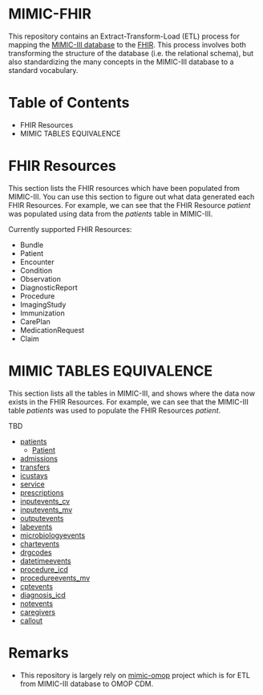 # MIMIC-FHIR

This repository contains an Extract-Transform-Load (ETL) process for mapping the [MIMIC-III database](mimic.physionet.org) to the [FHIR](https://www.hl7.org/fhir). This process involves both transforming the structure of the database (i.e. the relational schema), but also standardizing the many concepts in the MIMIC-III database to a standard vocabulary.

# Table of Contents

- FHIR Resources
- MIMIC TABLES EQUIVALENCE

# FHIR Resources

This section lists the FHIR resources which have been populated from MIMIC-III. You can use this section to figure out what data generated each FHIR Resources. For example, we can see that the FHIR Resource _patient_ was populated using data from the _patients_ table in MIMIC-III.

Currently supported FHIR Resources:

- Bundle
- Patient
- Encounter
- Condition
- Observation
- DiagnosticReport
- Procedure
- ImagingStudy
- Immunization
- CarePlan
- MedicationRequest
- Claim

# MIMIC TABLES EQUIVALENCE

This section lists all the tables in MIMIC-III, and shows where the data now exists in the FHIR Resources. For example, we can see that the MIMIC-III table _patients_ was used to populate the FHIR Resources _patient_.

TBD

- [patients](https://mimic.physionet.org/mimictables/patients/)
  - [Patient](etl/fhir/patient)
- [admissions](https://mimic.physionet.org/mimictables/admissions/)
- [transfers](https://mimic.physionet.org/mimictables/transfers/)
- [icustays](https://mimic.physionet.org/mimictables/icustays/)
- [service](https://mimic.physionet.org/mimictables/services/)
- [prescriptions](https://mimic.physionet.org/mimictables/prescriptions/)
- [inputevents_cv](https://mimic.physionet.org/mimictables/inputevents_cv/)
- [inputevents_mv](https://mimic.physionet.org/mimictables/inputevents_mv/)
- [outputevents](https://mimic.physionet.org/mimictables/outputevents/)
- [labevents](https://mimic.physionet.org/mimictables/labevents/)
- [microbiologyevents](https://mimic.physionet.org/mimictables/microbiologyevents/)
- [chartevents](https://mimic.physionet.org/mimictables/chartevents/)
- [drgcodes](https://mimic.physionet.org/mimictables/drgcodes/)
- [datetimeevents](https://mimic.physionet.org/mimictables/datetimeevents/)
- [procedure_icd](https://mimic.physionet.org/mimictables/procedures_icd/)
- [procedureevents_mv](https://mimic.physionet.org/mimictables/procedureevents_mv/)
- [cptevents](https://mimic.physionet.org/mimictables/cptevents/)
- [diagnosis_icd](https://mimic.physionet.org/mimictables/diagnoses_icd/)
- [notevents](https://mimic.physionet.org/mimictables/noteevents/)
- [caregivers](https://mimic.physionet.org/mimictables/caregivers/)
- [callout](https://mimic.physionet.org/mimictables/callout/)

# Remarks

- This repository is largely rely on [mimic-omop](https://github.com/MIT-LCP/mimic-omop) project which is for ETL from MIMIC-III database to OMOP CDM.
